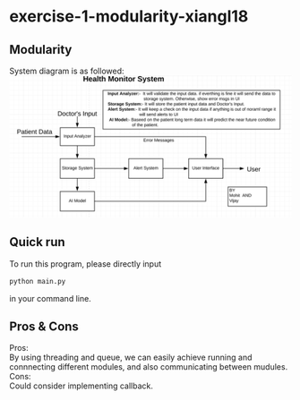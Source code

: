 # exercise-1-modularity-xiangl18
## Modularity

System diagram is as followed:  
![image](https://github.com/ec500-software-engineering/exercise-1-modularity-xiangl18/blob/master/Health_Monitor_system_diagram.png)  
## Quick run  
To run this program, please directly input 
```python
python main.py 
```
in your command line.  
## Pros & Cons  
Pros:  
By using threading and queue, we can easily achieve running and connnecting different modules, and also communicating between mudules.  
Cons:  
Could consider implementing callback.

